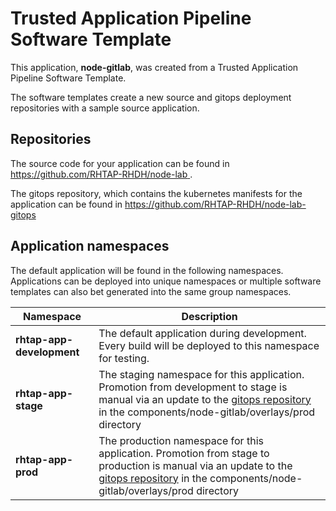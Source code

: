 # Trusted Application Pipeline Software Template

This application, **node-gitlab**, was created from a Trusted Application Pipeline Software Template.

The software templates create a new source and gitops deployment repositories with a sample source application. 

## Repositories

The source code for your application can be found in [https://github.com/RHTAP-RHDH/node-lab ](https://github.com/RHTAP-RHDH/node-lab ).
 
The gitops repository, which contains the kubernetes manifests for the application can be found in 
[https://github.com/RHTAP-RHDH/node-lab-gitops ](https://github.com/RHTAP-RHDH/node-lab-gitops ) 

## Application namespaces 

The default application will be found in the following namespaces. Applications can be deployed into unique namespaces or multiple software templates can also bet generated into the same group namespaces.  

|  Namespace   |  Description   |  
| -------- | -------- |   
| **rhtap-app-development** | The default application during development. Every build will be deployed to this namespace for testing. | 
| **rhtap-app-stage** | The staging namespace for this application. Promotion from development to stage is manual via an update to the [gitops repository](https://github.com/RHTAP-RHDH/node-lab-gitops ) in the components/node-gitlab/overlays/prod directory |  
| **rhtap-app-prod** | The production namespace for this application. Promotion from stage to production is manual via an update to the [gitops repository](https://github.com/RHTAP-RHDH/node-lab-gitops ) in the components/node-gitlab/overlays/prod directory | 